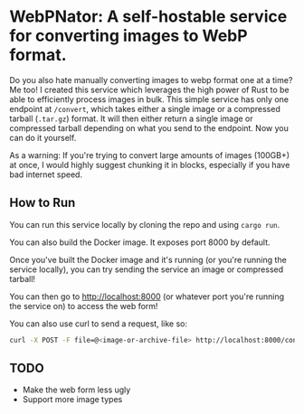 # WebPNator: A self-hostable service for converting images to WebP format.
Do you also hate manually converting images to webp format one at a time? Me too! I created this service which leverages the high power of Rust to be able to efficiently process images in bulk. This simple service has only one endpoint at `/convert`, which takes either a single image or a compressed tarball (`.tar.gz`) format. It will then either return a single image or compressed tarball depending on what you send to the endpoint. Now you can do it yourself. 

As a warning: If you're trying to convert large amounts of images (100GB+) at once, I would highly suggest chunking it in blocks, especially if you have bad internet speed. 

## How to Run
You can run this service locally by cloning the repo and using `cargo run`. 

You can also build the Docker image. It exposes port 8000 by default.

Once you've built the Docker image and it's running (or you're running the service locally), you can try sending the service an image or compressed tarball!

You can then go to [http://localhost:8000](http://localhost:8000) (or whatever port you're running the service on) to access the web form!

You can also use curl to send a request, like so:

```bash
curl -X POST -F file=@<image-or-archive-file> http://localhost:8000/convert
```
## TODO
- Make the web form less ugly
- Support more image types

